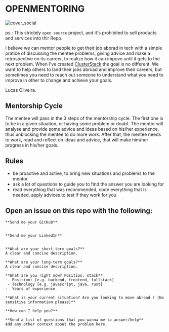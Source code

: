 # OPENMENTORING

![cover_social](https://user-images.githubusercontent.com/11979969/162140913-4553c604-1f81-4795-8597-f811766c8791.png)

ps.: This strictely `open source` project, and it's prohibited to sell products and services into thir Repo.

I believe we can mentor people to get their job aborad in tech with a simple pratice of discussing the mentee problems, giving advice and make a retrospective on its carreer, to realize how it can impove until it gets to the next problem.
When I've created [ClusterStack](https://clusterstack.io) the goal is no different. We want to help others to land their jobs abroad and improve their careers, but sometimes you need to reach out someone to understand what you need to improve in other to change and achieve your goals.

Lucas Oliveira.

## Mentorship Cycle
The mentee will pass in the 3 steps of the mentorship cycle. The first one is to be in a given situation, or having some problem or doubt.
The mentor will analyse and provide some advice and ideas based on his/her experience, thus unblocking the mentee to do more work.
After that, the mentee needs to work, read and reflect on ideas and advice, that will make him/her progress in his/her goals.

## Rules
- be proactive and active, to bring new situations and problems to the mentor
- ask a lot of questions to guide you to find the answer you are looking for
- read everything that was recommended, code everything that is needed, apply advices to test if they work for you

## Open an issue on this repo with the following:
```
**Send me your GitHub**


**Send me your LinkedIn**


**What are your short-term goals?**
A clear and concise description.

**What are your long-term goals?**
A clear and concise description.

**What are you right now? Position, stack**
 - Position: [e.g. backend, frontend, fullstack]
 - Technology [e.g. javascript, java, rust]
-  Years of experience

**What is your current situation? Are you looking to move abroad ? (No sensitive information please)**

**How can I help you?**

**Send a list of questions that you wanna me to answer/help**
Add any other context about the problem here.

```

